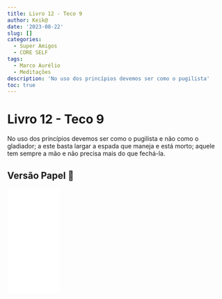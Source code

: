```yaml
---
title: Livro 12 - Teco 9
author: Keik@
date: '2023-08-22'
slug: []
categories:
  - Super Amigos
  - CORE SELF
tags:
  - Marco Aurélio
  - Meditações
description: 'No uso dos princípios devemos ser como o pugilista'
toc: true
---
```


# Livro 12 - Teco 9

No uso dos princípios devemos ser como o pugilista e não como o gladiador; a este basta largar a espada que maneja e está morto; aquele tem sempre a mão e não precisa mais do que fechá-la.


## Versão Papel :book:
<iframe style="width:120px;height:240px;" marginwidth="0" marginheight="0" scrolling="no" frameborder="0" src="//ws-na.amazon-adsystem.com/widgets/q?ServiceVersion=20070822&OneJS=1&Operation=GetAdHtml&MarketPlace=BR&source=ss&ref=as_ss_li_til&ad_type=product_link&tracking_id=mundodekeika-20&language=pt_BR&marketplace=amazon&region=BR&placement=B092FVY4BB&asins=B092FVY4BB&linkId=37c5ec14221f61f811029aa88b520891&show_border=true&link_opens_in_new_window=true"></iframe>